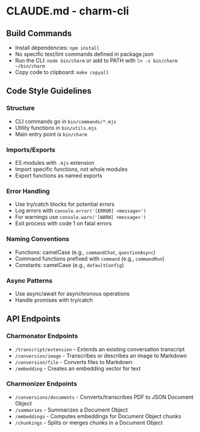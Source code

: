 # CLAUDE.md - charm-cli

## Build Commands
- Install dependencies: `npm install`
- No specific test/lint commands defined in package.json
- Run the CLI: `node bin/charm` or add to PATH with `ln -s bin/charm ~/bin/charm`
- Copy code to clipboard: `make copyall`

## Code Style Guidelines

### Structure
- CLI commands go in `bin/commands/*.mjs`
- Utility functions in `bin/utils.mjs`
- Main entry point is `bin/charm`

### Imports/Exports
- ES modules with `.mjs` extension
- Import specific functions, not whole modules
- Export functions as named exports

### Error Handling
- Use try/catch blocks for potential errors
- Log errors with `console.error('[ERROR] <message>')`
- For warnings use `console.warn('[WARN] <message>')`
- Exit process with code 1 on fatal errors

### Naming Conventions
- Functions: camelCase (e.g., `commandChat`, `questionAsync`)
- Command functions prefixed with `command` (e.g., `commandRun`)
- Constants: camelCase (e.g., `defaultConfig`)

### Async Patterns
- Use async/await for asynchronous operations
- Handle promises with try/catch

## API Endpoints

### Charmonator Endpoints
- `/transcript/extension` - Extends an existing conversation transcript
- `/conversion/image` - Transcribes or describes an image to Markdown
- `/conversion/file` - Converts files to Markdown 
- `/embedding` - Creates an embedding vector for text

### Charmonizer Endpoints
- `/conversions/documents` - Converts/transcribes PDF to JSON Document Object
- `/summaries` - Summarizes a Document Object
- `/embeddings` - Computes embeddings for Document Object chunks
- `/chunkings` - Splits or merges chunks in a Document Object